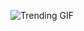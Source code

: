 ![Trending GIF](https://media4.giphy.com/media/v1.Y2lkPThiYjIxNzcycjdxOTBkaGJuaHNjcmpya24yN3N2d2UweGRoa3ZwOTRsb2o0cDF3diZlcD12MV9naWZzX3NlYXJjaCZjdD1n/xUPGcEliCc7bETyfO8/giphy.gif)
